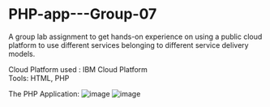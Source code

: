 # PHP-app---Group-07
A group lab assignment to get hands-on experience on using a public cloud platform to use different services belonging to different service delivery models.

Cloud Platform used : IBM Cloud Platform<br>
Tools: HTML, PHP

The PHP Application:
![image](https://user-images.githubusercontent.com/110992200/184118071-8549b800-b521-4301-b0c5-a19118c35e1c.png)
![image](https://user-images.githubusercontent.com/110992200/184118098-d0cc4cfc-f1c6-4a3c-a58c-fa3f25b34fa6.png)
